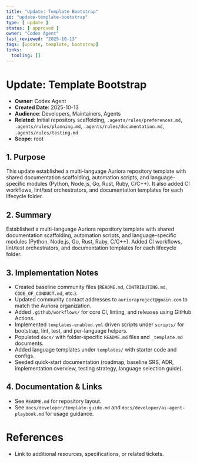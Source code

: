 ```yaml
---
title: "Update: Template Bootstrap"
id: "update-template-bootstrap"
type: [ update ]
status: [ approved ]
owner: "Codex Agent"
last_reviewed: "2025-10-13"
tags: [update, template, bootstrap]
links:
  tooling: []
---
```


# Update: Template Bootstrap

- **Owner**: Codex Agent
- **Created Date**: 2025-10-13
- **Audience**: Developers, Maintainers, Agents
- **Related**: Initial repository scaffolding, `.agents/rules/preferences.md`, `.agents/rules/planning.md`, `.agents/rules/documentation.md`, `.agents/rules/testing.md`
- **Scope**: root

## 1. Purpose

This update established a multi-language Auriora repository template with shared documentation scaffolding, automation scripts, and language-specific modules (Python, Node.js, Go, Rust, Ruby, C/C++). It also added CI workflows, lint/test orchestrators, and documentation templates for each lifecycle folder.

## 2. Summary

Established a multi-language Auriora repository template with shared documentation scaffolding, automation scripts, and language-specific modules (Python, Node.js, Go, Rust, Ruby, C/C++). Added CI workflows, lint/test orchestrators, and documentation templates for each lifecycle folder.

## 3. Implementation Notes

- Created baseline community files (`README.md`, `CONTRIBUTING.md`, `CODE_OF_CONDUCT.md`, etc.).
- Updated community contact addresses to `aurioraproject@gmain.com` to match the Auriora organization.
- Added `.github/workflows/` for core CI, linting, and releases using GitHub Actions.
- Implemented `templates-enabled.yml` driven scripts under `scripts/` for bootstrap, lint, test, and per-language helpers.
- Populated `docs/` with folder-specific `README.md` files and `_template.md` documents.
- Added language templates under `templates/` with starter code and configs.
- Seeded quick-start documentation (roadmap, baseline SRS, ADR, implementation overview, testing strategy, language selection guide).

## 4. Documentation & Links

- See `README.md` for repository layout.
- See `docs/developer/template-guide.md` and `docs/developer/ai-agent-playbook.md` for usage guidance.

# References

- Link to additional resources, specifications, or related tickets.
